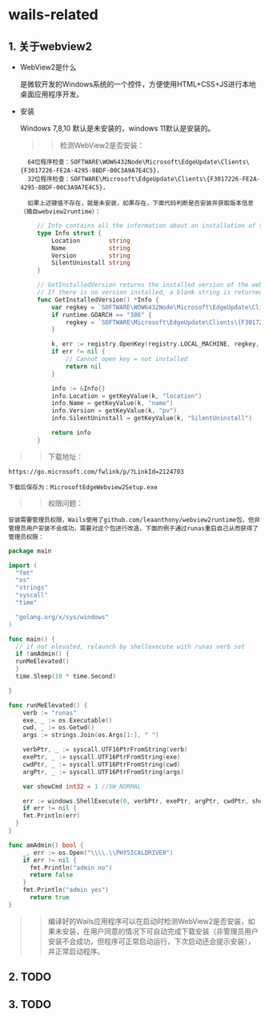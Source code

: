 # wails-related

## 1. 关于webview2

- WebView2是什么

    是微软开发的Windows系统的一个控件，方便使用HTML+CSS+JS进行本地桌面应用程序开发。

- 安装

    Windows 7,8,10 默认是未安装的，windows 11默认是安装的。

  >> 检测WebView2是否安装：

        64位程序检查：SOFTWARE\WOW6432Node\Microsoft\EdgeUpdate\Clients\{F3017226-FE2A-4295-8BDF-00C3A9A7E4C5}，
        32位程序检查：SOFTWARE\Microsoft\EdgeUpdate\Clients\{F3017226-FE2A-4295-8BDF-00C3A9A7E4C5}，

        如果上述键值不存在，就是未安装，如果存在，下面代码判断是否安装并获取版本信息（摘自webview2runtime）：

``` go
        // Info contains all the information about an installation of the webview2 runtime.
        type Info struct {
            Location        string
            Name            string
            Version         string
            SilentUninstall string
        }

        // GetInstalledVersion returns the installed version of the webview2 runtime.
        // If there is no version installed, a blank string is returned.
        func GetInstalledVersion() *Info {
            var regkey = `SOFTWARE\WOW6432Node\Microsoft\EdgeUpdate\Clients\{F3017226-FE2A-4295-8BDF-00C3A9A7E4C5}`
            if runtime.GOARCH == "386" {
                regkey = `SOFTWARE\Microsoft\EdgeUpdate\Clients\{F3017226-FE2A-4295-8BDF-00C3A9A7E4C5}`
            }

            k, err := registry.OpenKey(registry.LOCAL_MACHINE, regkey, registry.QUERY_VALUE)
            if err != nil {
                // Cannot open key = not installed
                return nil
            }

            info := &Info{}
            info.Location = getKeyValue(k, "location")
            info.Name = getKeyValue(k, "name")
            info.Version = getKeyValue(k, "pv")
            info.SilentUninstall = getKeyValue(k, "SilentUninstall")

            return info
        }
```

  >>下载地址：

    https://go.microsoft.com/fwlink/p/?LinkId=2124703

    下载后保存为：MicrosoftEdgeWebview2Setup.exe
 
  >>权限问题：

    安装需要管理员权限，Wails使用了github.com/leaanthony/webview2runtime包，但非管理员用户安装不会成功，需要对这个包进行改造，下面的例子通过runas重启自己从而获得了管理员权限：

``` go
package main

import (
  "fmt"
  "os"
  "strings"
  "syscall"
  "time"

  "golang.org/x/sys/windows"
)

func main() {
  // if not elevated, relaunch by shellexecute with runas verb set
  if !amAdmin() {
  runMeElevated()
  }
  time.Sleep(10 * time.Second)

}

func runMeElevated() {
    verb := "runas"
    exe, _ := os.Executable()
    cwd, _ := os.Getwd()
    args := strings.Join(os.Args[1:], " ")

    verbPtr, _ := syscall.UTF16PtrFromString(verb)
    exePtr, _ := syscall.UTF16PtrFromString(exe)
    cwdPtr, _ := syscall.UTF16PtrFromString(cwd)
    argPtr, _ := syscall.UTF16PtrFromString(args)

    var showCmd int32 = 1 //SW_NORMAL

    err := windows.ShellExecute(0, verbPtr, exePtr, argPtr, cwdPtr, showCmd)
    if err != nil {
    fmt.Println(err)
  }
}

func amAdmin() bool {
    _, err := os.Open("\\\\.\\PHYSICALDRIVE0")
    if err != nil {
      fmt.Println("admin no")
      return false
    }
    fmt.Println("admin yes")
      return true
}
```

  >>编译好的Wails应用程序可以在启动时检测WebView2是否安装，如果未安装，在用户同意的情况下可自动完成下载安装（非管理员用户安装不会成功，但程序可正常启动运行，下次启动还会提示安装），并正常启动程序。

## 2. TODO

## 3. TODO
